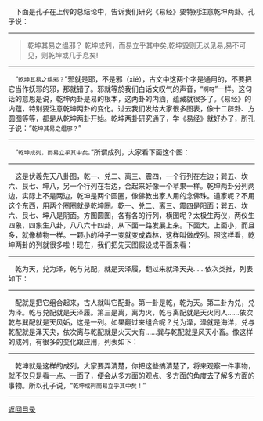 &emsp;下面是孔子在上传的总结论中，告诉我们研究《易经》要特别注意乾坤两卦。孔子说：
___
> 乾坤其易之缊邪？ 乾坤成列，而易立乎其中矣,乾坤毁则无以见易,易不可见，则乾坤或几乎息矣!
___
&emsp;“``乾坤其易之缊邪？``”邪就是耶，不是邪（xié），古文中这两个字是通用的，不要把它当作妖邪的邪，那就错了。邪就等於我们白话文叹气的声音，“``啊呀``”一样。这句话的意思是说，乾坤两卦是易的根本，这两卦的内涵，蕴藏就很多了。《易经》的内蕴，特别要注意乾坤两卦的变化。过去我们发给大家很多图表，像十二辟卦、方圆图等等，都是从乾坤两卦开始。乾坤两卦研究通了，学《易经》就好办了，所孔子说：“``乾坤其易之缊邪？``”
___
&emsp;“``乾坤成列，而易立乎其中矣。``”所谓成列，大家看下面这个图：
___
&emsp;这是伏羲先天八卦图，乾一、兑二、离三、震四，一个行列在左边；巽五、坎六、艮七、坤八，另一个行列在右边，合起来好像一个苹果一样。乾坤两卦分列两边，实际上不是两边，乾坤是两个圆圈，像佛教出家人用的念佛珠。道家呢？不用这个东西，用两个圈圈就是乾坤圈。乾一、兑二、离三、震四是阳面；巽五、坎六、艮七、坤八是阴面。方图圆图，各有各的行列，横图呢？太极生两仪，两仪生四象，四象生八卦，八八六十四卦，从下面一路发展上来。下面大，上面小，而且多，就像植物一样。一颗小的种子一变就变成森林，这样叫做成列。照这样看，乾坤两卦的列就很多啦！现在，我们把先天图假设成平面来看：
___
&emsp;乾为天，兑为泽，乾与兑配，就是天泽履，翻过来就泽天夬……依次类推，列表如下：
___
&emsp;配就是把它组合起来，古人就叫它配卦。第一卦是乾，乾为天。第二卦为兑，兑为泽。乾与兑配就是天泽履。第三是离，离为火，乾与离配就是天火同人……依次乾与巽配就是天风姤，这是一列。如果翻过来组合呢？兑为泽，泽就是海洋，兑与乾配就是泽天夬，依次离与乾配就是火天大有……巽与乾配就是风天小畜。像这样的成列，有很多的变化跟应用，列表如下：
___
&emsp;乾坤就是这样的成列，大家要弄清楚，你把这些搞清楚了，将来观察一件事物，就不仅只是看一点、一面了，便会从多方面的观点、多方面的角度去了解多方面的事物。所以孔子说，“``乾坤成列而易立乎其中矣！``”
___
[返回目录](../../master/README.md#目录)
